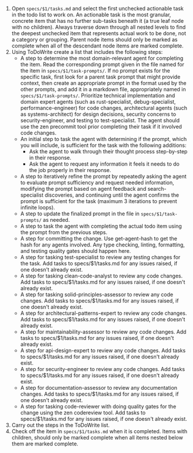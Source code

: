1. Open `specs/$1/tasks.md` and select the first unchecked actionable task in the todo list to work on. An actionable task is the most granular, concrete item that has no further sub-tasks beneath it (a true leaf node with no children). Always traverse down through all nested levels to find the deepest unchecked item that represents actual work to be done, not a category or grouping. Parent node items should only be marked as complete when all of the descendant node items are marked complete.
2. Using ToDoWrite create a list that includes the following steps:
    - A step to determine the most domain-relevant agent for completing the item. Read the corresponding prompt given in the file named for the item in `specs/$1/task-prompts/`. If no prompt exists for the specific task, first look for a parent task prompt that might provide context, then create an appropriate prompt in the format used by the other prompts, and add it in a markdown file, appropriately named in `specs/$1/task-prompts/`. Prioritize technical implementation and domain expert agents (such as rust-specialist, debug-specialist, performance-engineer) for code changes, architectural agents (such as systems-architect) for design decisions, security concerns to security-engineer, and testing to test-specialist. The agent should use the zen precommit tool prior completing their task if it involved code changes.
    - An initial step to task the agent with determining if the prompt, which you will include, is sufficient for the task with the following additions:
      - Ask the agent to walk through their thought process step-by-step in their response.
      - Ask the agent to request any information it feels it needs to do the job properly in their response.
    - A step to iteratively refine the prompt by repeatedly asking the agent to evaluate prompt sufficiency and request needed information, modifying the prompt based on agent feedback and search-specialist discoveries, and continuing until the agent confirms the prompt is sufficient for the task (maximum 3 iterations to prevent infinite loops).
    - A step to update the finalized prompt in the file in `specs/$1/task-prompts/` as needed.
    - A step to task the agent with completing the actual todo item using the prompt from the previous steps.
    - A step for committing the change. Use get-agent-hash to get the hash for any agents involved. Any type checking, linting, formatting, and testing quality gates should happen here.
    - A step for tasking test-specialist to review any testing changes for the task. Add tasks to specs/$1/tasks.md for any issues raised, if one doesn't already exist.
    - A step for tasking clean-code-analyst to review any code changes. Add tasks to specs/$1/tasks.md for any issues raised, if one doesn't already exist.
    - A step for tasking solid-principles-assessor to review any code changes. Add tasks to specs/$1/tasks.md for any issues raised, if one doesn't already exist.
    - A step for architectural-patterns-expert to review any code changes. Add tasks to specs/$1/tasks.md for any issues raised, if one doesn't already exist.
    - A step for maintainability-assessor to review any code changes. Add tasks to specs/$1/tasks.md for any issues raised, if one doesn't already exist.
    - A step for api-design-expert to review any code changes. Add tasks to specs/$1/tasks.md for any issues raised, if one doesn't already exist.
    - A step for security-engineer to review any code changes. Add tasks to specs/$1/tasks.md for any issues raised, if one doesn't already exist.
    - A step for documentation-assessor to review any documentation changes. Add tasks to specs/$1/tasks.md for any issues raised, if one doesn't already exist.
    - A step for tasking code-reviewer with doing quality gates for the change using the zen codereview tool. Add tasks to specs/$1/tasks.md for any issues raised, if one doesn't already exist.
3. Carry out the steps in the ToDoWrite list.
4. Check off the item in `specs/$1/tasks.md` when it is completed. Items with children, should only be marked complete when all items nested below them are marked complete.
